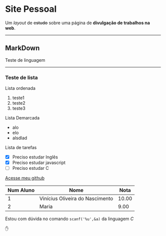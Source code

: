 # Site Pessoal

Um *layout* de ~~estudo~~ sobre uma página de **divulgação de trabalhos na web**.

***

## MarkDown

Teste de linguagem 


***


### Teste de lista

Lista ordenada

1. teste1
2. teste2
3. teste3

Lista Demarcada

- alo
- elo
- alsdlad

Lista de tarefas

- [x] Preciso estudar Inglês
- [x] Preciso estudar javascript
- [ ] Preciso estudar C

[Acesse meu github](https://github.com/viniciusoln)

Num Aluno | Nome | Nota 
---|---|---
1 | Vinícius Oliveira do Nascimento | 10.00
2 | Maria | 9.00


Estou com dúvida no comando `scanf('%u',&a)` da linguagem *C*

:hand:

